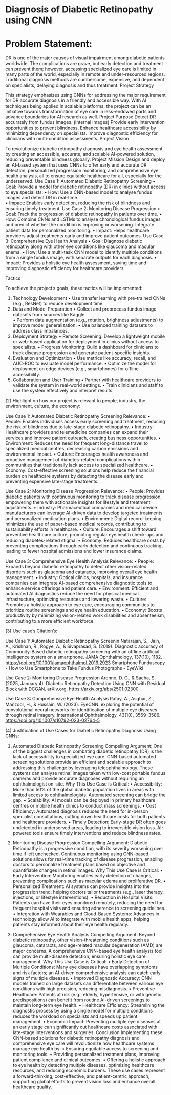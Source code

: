 # Diagnosis of Diabetic Retinopathy using CNN 
# Problem Statement: 

DR is one of the major causes of visual impairment among diabetic patients worldwide. The complications are grave, but early detection and treatment can prevent them; however, accessing specialized eye care is limited in many parts of the world, especially in remote and under-resourced regions. Traditional diagnosis methods are cumbersome, expensive, and dependent on specialists, delaying diagnosis and thus treatment. 
Project Strategy 

This strategy emphasizes using CNNs for addressing the major requirement for DR accurate diagnosis in a friendly and accessible way. With AI techniques being applied in scalable platforms, the project can be an initiative towards transformation of eye care in less-endowed parts and advance boundaries for AI research as well. 
Project Purpose 
 Detect DR accurately from fundus images. (internal images) 
Provide early intervention opportunities to prevent blindness. 
Enhance healthcare accessibility by minimizing dependency on specialists. 
Improve diagnostic efficiency for clinicians with multi-condition assessments. 
Project Vision 

To revolutionize diabetic retinopathy diagnosis and eye health assessment by creating an accessible, accurate, and scalable AI-powered solution, reducing preventable blindness globally. 
Project Mission 
Design and deploy an AI-based system that uses CNNs to offer early and accurate DR detection, personalized progression monitoring, and comprehensive eye health analysis, all to ensure equitable healthcare for all, especially for the underserved. 
Use Case 1: Automated Diabetic Retinopathy Screening
•	Goal: Provide a model for diabetic retinopathy (DR) in clinics without access to eye specialists. 
•	How: Use a CNN-based model to analyse fundus images and detect DR in real-time.  
•	Impact: Enables early detection, reducing the risk of blindness and ensuring timely treatment. 
Use Case 2: Monitoring Disease Progression 
•	Goal: Track the progression of diabetic retinopathy in patients over time. 
•	How: Combine CNNs and LSTMs to analyse chronological fundus images and predict whether the condition is improving or worsening. Integrate patient data for personalized monitoring. 
•	Impact: Helps healthcare providers adjust treatments early and improve patient outcomes. 
Use Case 3: Comprehensive Eye Health Analysis 
•	Goal: Diagnose diabetic retinopathy along with other eye conditions like glaucoma and macular enema. 
•	How: Use a multi-task CNN model to identify multiple conditions from a single fundus image, with separate outputs for each diagnosis. 
•	Impact: Provides a holistic eye health assessment, saving time and improving diagnostic efficiency for healthcare providers. 
 
Tactics 

To achieve the project’s goals, these tactics will be implemented: 
1. Technology Development 
	• 	Use transfer learning with pre-trained CNNs (e.g., ResNet) to reduce development time. 
2.	Data and Model Preparation 
•	Collect and preprocess fundus image datasets from sources like Kaggle  
•	Perform data augmentation (e.g., rotation, brightness adjustments) to improve model generalization. 
•	Use balanced training datasets to address class imbalances. 
3.	Deployment Strategy 
•	Remote Screening: Develop a lightweight mobile or web-based application for deployment in clinics without access to specialists. 
•	Progress Monitoring: Build a dashboard for clinicians to track disease progression and generate patient-specific insights. 
4.	Evaluation and Optimization 
•	Use metrics like accuracy, recall, and AUC-ROC to evaluate model performance. 
•	Optimize the model for deployment on edge devices (e.g., smartphones) for offline accessibility. 
5.	Collaboration and User Training 
•	Partner with healthcare providers to validate the system in real-world settings. 
•	Train clinicians and staff to use the system effectively and interpret results. 
 


(2) Highlight on how our project is relevant to people, industry, the environment, culture, the economy:

Use Case 1: Automated Diabetic Retinopathy Screening
Relevance:
•	People: Enables individuals access early screening and treatment, reducing the risk of blindness due to late-stage diabetic retinopathy.
•	Industry: Healthcare providers and telemedicine companies can expand their services and improve patient outreach, creating business opportunities.
•	Environment: Reduces the need for frequent long-distance travel to specialized medical centres, decreasing carbon emissions and environmental impact.
•	Culture: Encourages health awareness and proactive management of diabetes-related complications within communities that traditionally lack access to specialized healthcare.
•	Economy: Cost-effective screening solutions help reduce the financial burden on healthcare systems by detecting the disease early and preventing expensive late-stage treatments.


Use Case 2: Monitoring Disease Progression
Relevance:
•	People: Provides diabetic patients with continuous monitoring to track disease progression, empowering them with actionable insights for lifestyle and treatment adjustments.
•	Industry: Pharmaceutical companies and medical device manufacturers can leverage AI-driven data to develop targeted treatments and personalized medication plans.
•	Environment: Digital record-keeping minimizes the use of paper-based medical records, contributing to sustainability efforts in healthcare.
•	Culture: Encourages a shift toward preventive healthcare culture, promoting regular eye health check-ups and reducing diabetes-related stigma.
•	Economy: Reduces healthcare costs by preventing complications through early detection and continuous tracking, leading to fewer hospital admissions and lower insurance claims.

Use Case 3: Comprehensive Eye Health Analysis
Relevance:
•	People: Expands beyond diabetic retinopathy to detect other vision-related disorders such as glaucoma and cataracts, improving overall eye health management.
•	Industry: Optical clinics, hospitals, and insurance companies can integrate AI-based comprehensive diagnostic tools to enhance service offerings and patient care.
•	Environment: Efficient and automated AI diagnostics reduce the need for physical medical infrastructure, optimizing resources and lowering waste.
•	Culture: Promotes a holistic approach to eye care, encouraging communities to prioritize routine screenings and eye health education.
•	Economy: Boosts productivity by minimizing vision-related work disabilities and absenteeism, contributing to a more efficient workforce.


(3) Use case’s Citation’s:

Use Case 1: Automated Diabetic Retinopathy Screenin
Natarajan, S., Jain, A., Krishnan, R., Rogye, A., & Sivaprasad, S. (2019). Diagnostic accuracy of Community-Based diabetic retinopathy screening with an offline artificial intelligence system on a smartphone. JAMA Ophthalmology, 137(10), 1182. https://doi.org/10.1001/jamaophthalmol.2019.2923
Smartphone Funduscopy - How to Use Smartphone to Take Fundus Photographs - EyeWiki

Use Case 2: Monitoring Disease Progression 
Aronno, D. G., & Saeha, S. (2025, January 4). Diabetic Retinopathy Detection Using CNN with Residual Block with DCGAN. arXiv.org. https://arxiv.org/abs/2501.02300

Use Case 3: Comprehensive Eye Health Analysis 
Rafay, A., Asghar, Z., Manzoor, H., & Hussain, W. (2023). EyeCNN: exploring the potential of convolutional neural networks for identification of multiple eye diseases through retinal imagery. International Ophthalmology, 43(10), 3569–3586. https://doi.org/10.1007/s10792-023-02764-5


(4) Justification of Use Cases for Diabetic Retinopathy Diagnosis Using CNNs:
1. Automated Diabetic Retinopathy Screening
Compelling Argument:
One of the biggest challenges in combating diabetic retinopathy (DR) is the lack of accessibility to specialized eye care. CNN-based automated screening solutions provide an efficient and scalable approach to addressing this challenge by leveraging teleophthalmology. These systems can analyse retinal images taken with low-cost portable fundus cameras and provide accurate diagnoses without requiring an ophthalmologist on-site.
Why This Use Case is Critical:
•	Accessibility: More than 50% of the global diabetic population lives in areas with limited access to ophthalmologists. Automated screening can bridge the gap.
•	Scalability: AI models can be deployed in primary healthcare centres or mobile health clinics to conduct mass screenings.
•	Cost Efficiency: Automated diagnosis reduces the need for in-person specialist consultations, cutting down healthcare costs for both patients and healthcare providers.
•	Timely Detection: Early-stage DR often goes undetected in underserved areas, leading to irreversible vision loss. AI-powered tools ensure timely interventions and reduce blindness rates.

2. Monitoring Disease Progression
Compelling Argument:
Diabetic Retinopathy is a progressive condition, with its severity worsening over time if left unchecked. Continuous monitoring using CNN-based solutions allows for real-time tracking of disease progression, enabling doctors to personalize treatment plans based on objective and quantifiable changes in retinal images.
Why This Use Case is Critical:
•	Early Intervention: Monitoring enables early detection of changes, preventing complications such as macular edema and proliferative DR.
•	Personalized Treatment: AI systems can provide insights into the progression trend, helping doctors tailor treatments (e.g., laser therapy, injections, or lifestyle interventions).
•	Reduction in Hospital Visits: Patients can have their eyes monitored remotely, reducing the need for frequent hospital visits and ensuring adherence to screening guidelines.
•	Integration with Wearables and Cloud-Based Systems: Advances in technology allow AI to integrate with mobile health apps, helping patients stay informed about their eye health regularly.

3. Comprehensive Eye Health Analysis
Compelling Argument:
Beyond diabetic retinopathy, other vision-threatening conditions such as glaucoma, cataracts, and age-related macular degeneration (AMD) are major concerns. A comprehensive CNN-based eye health analysis tool can provide multi-disease detection, ensuring holistic eye care management.
Why This Use Case is Critical:
•	Early Detection of Multiple Conditions: Many eye diseases have overlapping symptoms and risk factors; an AI-driven comprehensive analysis can catch early signs of multiple diseases.
•	Improved Diagnostic Accuracy: CNN models trained on large datasets can differentiate between various eye conditions with high precision, reducing misdiagnosis.
•	Preventive Healthcare: Patients at risk (e.g., elderly, hypertensive, or with genetic predispositions) can benefit from routine AI-driven screenings to maintain long-term eye health.
•	Healthcare Efficiency: Streamlining the diagnostic process by using a single model for multiple conditions reduces the workload on specialists and speeds up patient management.
•	Economic Impact: Preventing multiple eye diseases at an early stage can significantly cut healthcare costs associated with late-stage interventions and surgeries.
Conclusion
Implementing these CNN-based solutions for diabetic retinopathy diagnosis and comprehensive eye care will revolutionize how healthcare systems manage eye health by:
•	Ensuring equitable access to screening and monitoring tools.
•	Providing personalized treatment plans, improving patient compliance and clinical outcomes.
•	Offering a holistic approach to eye health by detecting multiple diseases, optimizing healthcare resources, and reducing economic burdens.
These use cases represent a forward-thinking, cost-effective, and patient-centric approach, supporting global efforts to prevent vision loss and enhance overall healthcare quality.
